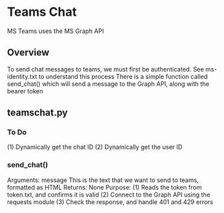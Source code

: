 # Teams Chat
MS Teams uses the MS Graph API

## Overview
  To send chat messages to teams, we must first be authenticated. See ms-identity.txt to understand this process
  There is a simple function called send_chat() which will send a message to the Graph API, along with the bearer token
    
## teamschat.py
### To Do
  (1) Dynamically get the chat ID
  (2) Dynamically get the user ID

### send_chat()
  Arguments: message
    This is the text that we want to send to teams, formatted as HTML
  Returns: None
  Purpose:
    (1) Reads the token from token.txt, and confirms it is valid
    (2) Connect to the Graph API using the requests module
    (3) Check the response, and handle 401 and 429 errors
  
